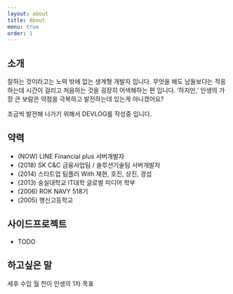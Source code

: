 ```yaml
---
layout: about
title: About
menu: true
order: 1
---
```


## 소개

잘하는 것이라고는 노력 밖에 없는 생계형 개발자 입니다.
무엇을 해도 남들보다는 적응하는데 시간이 걸리고 처음하는 것을 굉장히 어색해하는 편 입니다.
′하지만,′ 인생의 가장 큰 보람은 약점을 극복하고 발전하는데 있는게 아니겠어요?

조금씩 발전해 나가기 위해서 DEVLOG를 작성중 입니다.

## 약력
- (NOW) LINE Financial plus 서버개발자
- (2018) SK C&C 금융사업팀 / 솔루션기술팀 서버개발자
- (2014) 스타트업 팀플러 With 재현, 호진, 상진, 경섭
- (2013) 숭실대학교 IT대학 글로벌 미디어 학부
- (2006) ROK NAVY 518기
- (2005) 행신고등학교

## 사이드프로젝트
- TODO

## 하고싶은 말
세후 수입 월 천이 인생의 1차 목표